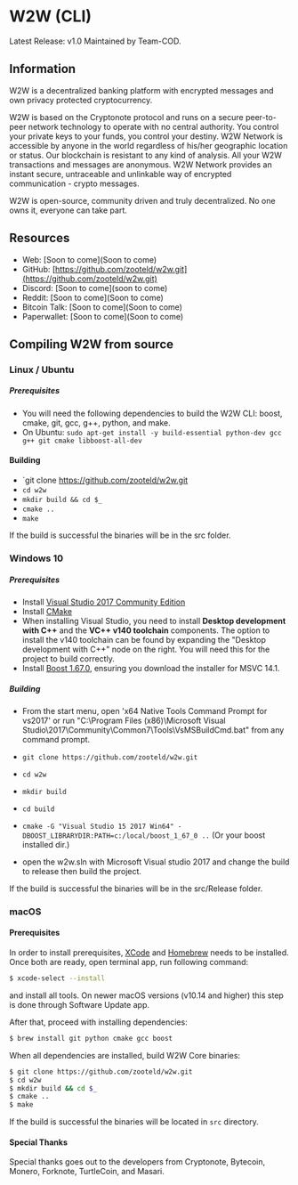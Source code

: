 # W2W (CLI)
Latest Release: v1.0
Maintained by Team-COD.

## Information
W2W is a decentralized banking platform with encrypted messages and own privacy protected cryptocurrency.

W2W is based on the Cryptonote protocol and runs on a secure peer-to-peer network technology to operate with no central authority. You control your private keys to your funds, you control your destiny. W2W Network is accessible by anyone in the world regardless of his/her geographic location or status. Our blockchain is resistant to any kind of analysis. All your W2W transactions and messages are anonymous. W2W Network provides an instant secure, untraceable and unlinkable way of encrypted communication - crypto messages.

W2W is open-source, community driven and truly decentralized. No one owns it, everyone can take part.

## Resources
- Web: [Soon to come](Soon to come)
- GitHub: [https://github.com/zooteld/w2w.git](https://github.com/zooteld/w2w.git)
- Discord: [Soon to come](soon to come)
- Reddit: [Soon to come](Soon to come)
- Bitcoin Talk: [Soon to come](Soon to come)
- Paperwallet: [Soon to come](Soon to come)

## Compiling W2W from source

### Linux / Ubuntu

##### Prerequisites

- You will need the following dependencies to build the W2W CLI: boost, cmake, git, gcc, g++, python, and make.
- On Ubuntu: `sudo apt-get install -y build-essential python-dev gcc g++ git cmake libboost-all-dev`

#### Building

- `git clone https://github.com/zooteld/w2w.git
- `cd w2w`
- `mkdir build && cd $_`
- `cmake ..`
- `make`

If the build is successful the binaries will be in the src folder.

### Windows 10

##### Prerequisites

- Install [Visual Studio 2017 Community Edition](https://www.visualstudio.com/thank-you-downloading-visual-studio/?sku=Community&rel=15&page=inlineinstall)
- Install [CMake](https://cmake.org/download/)
- When installing Visual Studio, you need to install **Desktop development with C++** and the **VC++ v140 toolchain** components. The option to install the v140 toolchain can be found by expanding the "Desktop development with C++" node on the right. You will need this for the project to build correctly.
- Install [Boost 1.67.0](https://boost.teeks99.com/bin/1.67.0/), ensuring you download the installer for MSVC 14.1.

##### Building

- From the start menu, open 'x64 Native Tools Command Prompt for vs2017' or run "C:\Program Files (x86)\Microsoft Visual Studio\2017\Community\Common7\Tools\VsMSBuildCmd.bat" from any command prompt.

- `git clone https://github.com/zooteld/w2w.git`
- `cd w2w`
- `mkdir build`
- `cd build`
- `cmake -G "Visual Studio 15 2017 Win64" -DBOOST_LIBRARYDIR:PATH=c:/local/boost_1_67_0 ..` (Or your boost installed dir.)
- open the w2w.sln with Microsoft Visual studio 2017 and change the build to release then build the project.

If the build is successful the binaries will be in the src/Release folder.

### macOS

#### Prerequisites

In order to install prerequisites, [XCode](https://developer.apple.com/xcode/) and [Homebrew](https://brew.sh/) needs to be installed.
Once both are ready, open terminal app, run following command:

```bash
$ xcode-select --install
```

and install all tools. On newer macOS versions (v10.14 and higher) this step is done through Software Update app.

After that, proceed with installing dependencies:

```bash
$ brew install git python cmake gcc boost
```

When all dependencies are installed, build W2W Core binaries:

```bash
$ git clone https://github.com/zooteld/w2w.git
$ cd w2w
$ mkdir build && cd $_
$ cmake ..
$ make
```

If the build is successful the binaries will be located in `src` directory.

#### Special Thanks
Special thanks goes out to the developers from Cryptonote, Bytecoin, Monero, Forknote, TurtleCoin, and Masari.
